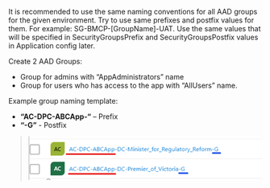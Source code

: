 It is recommended to use the same naming conventions for all AAD groups for the given environment. Try to use same prefixes and postfix values for them. For example: SG-BMCP-\[GroupName]-UAT. Use the same values that will be specified in SecurityGroupsPrefix and SecurityGroupsPostfix values in Application config later.

Create 2 AAD Groups:
* Group for admins with “AppAdministrators” name
* Group for users who has access to the app with “AllUsers” name.

Example group naming template:
* **“AC-DPC-ABCApp-“** – Prefix
* **“-G”** - Postfix

>![image.png](.attachments/image-836568ac-515f-4372-809b-64cd3ad52922.png)
